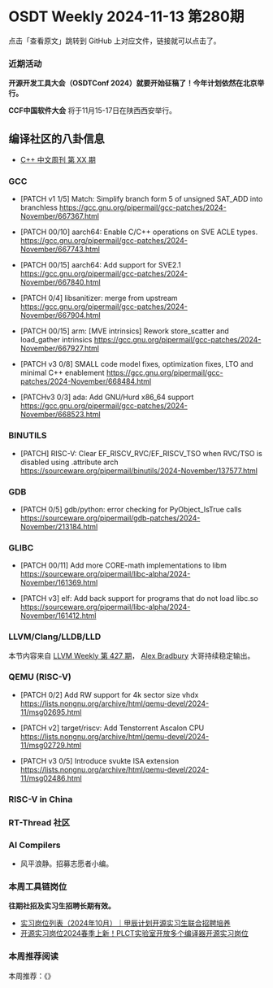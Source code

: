 # OSDT Weekly 2024-11-13 第280期

点击「查看原文」跳转到 GitHub 上对应文件，链接就可以点击了。

### 近期活动

**开源开发工具大会（OSDTConf 2024）就要开始征稿了！今年计划依然在北京举行。**

**CCF中国软件大会** 将于11月15-17日在陕西西安举行。

## 编译社区的八卦信息

- [C++ 中文周刊 第 XX 期]()

### GCC

- [PATCH v1 1/5] Match: Simplify branch form 5 of unsigned SAT_ADD into branchless
    https://gcc.gnu.org/pipermail/gcc-patches/2024-November/667367.html

- [PATCH 00/10] aarch64: Enable C/C++ operations on SVE ACLE types.
    https://gcc.gnu.org/pipermail/gcc-patches/2024-November/667743.html

- [PATCH 00/15] aarch64: Add support for SVE2.1
    https://gcc.gnu.org/pipermail/gcc-patches/2024-November/667840.html

- [PATCH 0/4] libsanitizer: merge from upstream
    https://gcc.gnu.org/pipermail/gcc-patches/2024-November/667904.html

- [PATCH 00/15] arm: [MVE intrinsics] Rework store_scatter and load_gather intrinsics
    https://gcc.gnu.org/pipermail/gcc-patches/2024-November/667927.html

- [PATCH v3 0/8] SMALL code model fixes, optimization fixes, LTO and minimal C++ enablement
    https://gcc.gnu.org/pipermail/gcc-patches/2024-November/668484.html

- [PATCHv3 0/3] ada: Add GNU/Hurd x86_64 support
    https://gcc.gnu.org/pipermail/gcc-patches/2024-November/668523.html

### BINUTILS

- [PATCH] RISC-V: Clear EF_RISCV_RVC/EF_RISCV_TSO when RVC/TSO is disabled using .attribute arch
    https://sourceware.org/pipermail/binutils/2024-November/137577.html

### GDB

- [PATCH 0/5] gdb/python: error checking for PyObject_IsTrue calls
    https://sourceware.org/pipermail/gdb-patches/2024-November/213184.html

### GLIBC

- [PATCH 00/11] Add more CORE-math implementations to libm
    https://sourceware.org/pipermail/libc-alpha/2024-November/161369.html

- [PATCH v3] elf: Add back support for programs that do not load libc.so
    https://sourceware.org/pipermail/libc-alpha/2024-November/161412.html

### LLVM/Clang/LLDB/LLD

本节内容来自 [LLVM Weekly 第 427 期](http://llvmweekly.org/issue/427)，
[Alex Bradbury](https://www.linkedin.com/in/alex-bradbury/) 大哥持续稳定输出。

### QEMU (RISC-V)

- [PATCH 0/2] Add RW support for 4k sector size vhdx
    https://lists.nongnu.org/archive/html/qemu-devel/2024-11/msg02695.html

- [PATCH v2] target/riscv: Add Tenstorrent Ascalon CPU
    https://lists.nongnu.org/archive/html/qemu-devel/2024-11/msg02729.html

- [PATCH v3 0/5] Introduce svukte ISA extension
    https://lists.nongnu.org/archive/html/qemu-devel/2024-11/msg02486.html

### RISC-V in China

### RT-Thread 社区

### AI Compilers

- 风平浪静。招募志愿者小编。

### 本周工具链岗位

**往期社招及实习生招聘长期有效。**

- [实习岗位列表（2024年10月）｜甲辰计划开源实习生联合招聘培养](https://mp.weixin.qq.com/s/UCcsvhw6Kxw3EQOd0JVlUg)
- [开源实习岗位2024春季上新！PLCT实验室开放多个编译器开源实习岗位](https://mp.weixin.qq.com/s/D-l7hE2S-21NCAZsVqPzMA)

### 本周推荐阅读

本周推荐：《》
